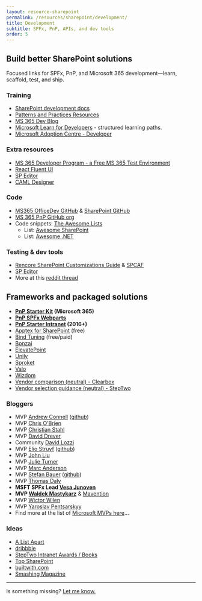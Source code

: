 ```yaml
---
layout: resource-sharepoint
permalink: /resources/sharepoint/development/
title: Development
subtitle: SPFx, PnP, APIs, and dev tools
order: 5
---
```


## Build better SharePoint solutions

Focused links for SPFx, PnP, and Microsoft 365 development—learn, scaffold, test, and ship.

### Training

* [SharePoint development docs](https://learn.microsoft.com/sharepoint/dev/)
* [Patterns and Practices Resources](https://pnp.github.io/)
* [MS 365 Dev Blog](https://devblogs.microsoft.com/microsoft365dev/)
* [Microsoft Learn for Developers](https://learn.microsoft.com/training/roles/developer/) - structured learning paths.
* [Microsoft Adoption Centre - Developer](https://adoption.microsoft.com/en-us/roles/developer/)

### Extra resources

* [MS 365 Developer Program - a Free MS 365 Test Environment](https://developer.microsoft.com/en-us/microsoft-365/dev-program)
* [React Fluent UI](https://developer.microsoft.com/en-us/fluentui)
* [SP Editor](https://www.reddit.com/r/sharepoint/comments/677cq0/sp_editor_this_chrome_extension_adds_a_sharepoint/)
* [CAML Designer](http://www.camldesigner.com/)

### Code

* [MS365 OfficeDev GitHub](https://github.com/OfficeDev) & [SharePoint GitHub](https://github.com/SharePoint)
* [MS 365 PnP GitHub org](https://github.com/pnp)
* Code snippets: [The Awesome Lists](https://github.com/sindresorhus/awesome)
  * List: [Awesome SharePoint](https://github.com/BSUG/awesome-sharepoint)
  * List: [Awesome .NET](https://github.com/quozd/awesome-dotnet)

### Testing & dev tools

* [Rencore SharePoint Customizations Guide](https://rencore.com/sharepoint-customizations-guide/) & [SPCAF](https://rencore.com)
* [SP Editor](https://chrome.google.com/webstore/detail/sp-editor/ecblfcmjnbbgaojblcpmjoamegpbodhd?hl=en)
* More at this [reddit thread](https://www.reddit.com/r/sharepoint/comments/3xur5o/useful_sharepoint_dev_tools/)

## Frameworks and packaged solutions

* **[PnP Starter Kit](https://github.com/pnp/sp-starter-kit) (Microsoft 365)**
* **[PnP SPFx Webparts](https://github.com/pnp/sp-dev-fx-webparts)**
* **[PnP Starter Intranet](https://github.com/SharePoint/PnP/tree/master/Solutions/Business.StarterIntranet) (2016+)**
* [Apptex for SharePoint](http://spapptex.com/) (free)
* [Bind Tuning](http://bindtuning.com) (free/paid)
* [Bonzai](http://bonzai-intranet.com/)
* [ElevatePoint](http://elevatepoint.com/)
* [Unily](https://www.unily.com/)
* [Sproket](https://sproket.co)
* [Valo](https://www.valointranet.com)
* [Wizdom](http://www.wizdom-intranet.com/)
* [Vendor comparison (neutral) - Clearbox](https://www.clearbox.co.uk/portfolio-item/sharepoint-intranets-in-a-box-report-2018/)
* [Vendor selection guidance (neutral) - StepTwo](http://www.steptwo.com.au/papers/out-of-the-box-intranet-solution/)

### Bloggers

* MVP [Andrew Connell](http://www.andrewconnell.com/) ([github](https://github.com/andrewconnell))
* MVP [Chris O’Brien](http://www.sharepointnutsandbolts.com/)
* MVP [Christian Stahl](http://chrisstahl.wordpress.com)
* MVP [David Drever](http://prairiedeveloper.com/)
* Community [David Lozzi](https://davidlozzi.com)
* MVP [Elio Struyf](http://www.eliostruyf.com) ([github](https://github.com/estruyf))
* MVP [John Liu](http://johnliu.net)
* MVP [Julie Turner](https://julieturner.net/)
* MVP [Marc Anderson](http://sympmarc.com/)
* MVP [Stefan Bauer](http://www.n8d.at/blog/) ([github](https://github.com/StfBauer?tab=repositories))
* MVP [Thomas Daly](https://thomasdaly.net)
* **MSFT SPFx Lead [Vesa Junoven](https://blogs.msdn.microsoft.com/vesku/)**
* **MVP [Waldek Mastykarz](http://blog.mastykarz.nl)** & [Mavention](http://www.mavention.com/blog)
* MVP [Wictor Wilen](http://www.wictorwilen.se/)
* MVP [Yaroslav Pentsarskyy](https://www.origamiconnect.com/articles)
* Find more at the list of [Microsoft MVPs here](https://mvp.microsoft.com/en-us/MvpSearch?ex=Office+Servers+and+Services)…

### Ideas

* [A List Apart](http://alistapart.com/topics)
* [dribbble](https://dribbble.com/)
* [StepTwo Intranet Awards / Books](http://www.steptwo.com.au/)
* [Top SharePoint](http://www.topsharepoint.com/)
* [builtwith.com](http://builtwith.com/)
* [Smashing Magazine](https://www.smashingmagazine.com/)

----

Is something missing? [Let me know.](/)
